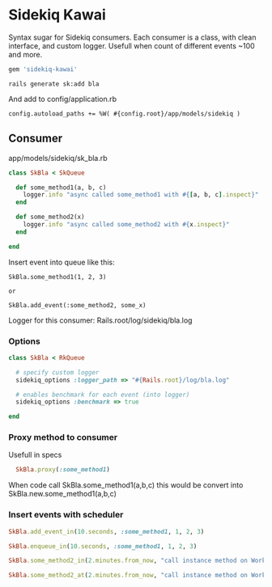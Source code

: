 Sidekiq Kawai
============

Syntax sugar for Sidekiq consumers. Each consumer is a class, with clean interface, and custom logger.
Usefull when count of different events ~100 and more.

``` ruby
gem 'sidekiq-kawai'
```

    rails generate sk:add bla

And add to config/application.rb

    config.autoload_paths += %W( #{config.root}/app/models/sidekiq )

Consumer
--------
app/models/sidekiq/sk_bla.rb

``` ruby
class SkBla < SkQueue

  def some_method1(a, b, c)
    logger.info "async called some_method1 with #{[a, b, c].inspect}"
  end

  def some_method2(x)
    logger.info "async called some_method2 with #{x.inspect}"
  end

end
```

Insert event into queue like this:

    SkBla.some_method1(1, 2, 3)

    or

    SkBla.add_event(:some_method2, some_x)


Logger for this consumer: Rails.root/log/sidekiq/bla.log



### Options

``` ruby
class SkBla < RkQueue

  # specify custom logger
  sidekiq_options :logger_path => "#{Rails.root}/log/bla.log"

  # enables benchmark for each event (into logger)
  sidekiq_options :benchmark => true

end
```


### Proxy method to consumer
Usefull in specs

``` ruby
  SkBla.proxy(:some_method1)
```

When code call SkBla.some_method1(a,b,c) this would be convert into SkBla.new.some_method1(a,b,c)



### Insert events with scheduler

``` ruby
SkBla.add_event_in(10.seconds, :some_method1, 1, 2, 3)

SkBla.enqueue_in(10.seconds, :some_method1, 1, 2, 3)

SkBla.some_method2_in(2.minutes.from_now, "call instance method on Worker sheduled async")

SkBla.some_method2_at(2.minutes.from_now, "call instance method on Worker sheduled async")
```
